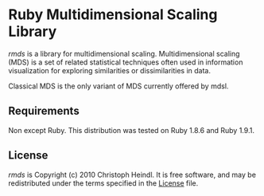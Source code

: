 Ruby Multidimensional Scaling Library
=====================================

*rmds* is a library for multidimensional scaling. Multidimensional scaling (MDS) is a set of related statistical techniques often used in information visualization for exploring similarities or dissimilarities in data.

Classical MDS is the only variant of MDS currently offered by mdsl.
 
Requirements
---------------
Non except Ruby. This distribution was tested on Ruby 1.8.6 and Ruby 1.9.1.

License
---------------
*rmds* is Copyright (c) 2010 Christoph Heindl. It is free software, and may be redistributed under the terms 
specified in the [License](http://github.com/cheind/rmds/raw/master/License) file.